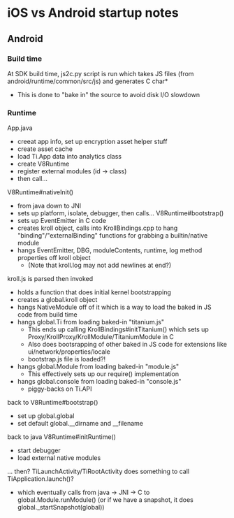 # iOS vs Android startup notes

## Android

### Build time
At SDK build time, js2c.py script is run which takes JS files (from android/runtime/common/src/js) and generates C char*
  - This is done to "bake in" the source to avoid disk I/O slowdown

### Runtime
App.java
- creeat app info, set up encryption asset helper stuff
- create asset cache
- load Ti.App data into analytics class
- create V8Runtime
- register external modules (id -> class)
- then call...

V8Runtime#nativeInit()
 - from java down to JNI
 - sets up platform, isolate, debugger, then calls...
V8Runtime#bootstrap()
- sets up EventEmitter in C code
- creates kroll object, calls into KrollBindings.cpp to hang "binding"/"externalBinding" functions for grabbing a builtin/native module
- hangs EventEmitter, DBG, moduleContents, runtime, log method properties off kroll object
  - (Note that kroll.log may not add newlines at end?)

kroll.js is parsed then invoked
- holds a function that does initial kernel bootstrapping
- creates a global.kroll object
- hangs NativeModule off of it which is a way to load the baked in JS code from build time
- hangs global.Ti from loading baked-in "titanium.js"
  - This ends up calling KrollBindings#initTitanium() which sets up Proxy/KrollProxy/KrollModule/TitaniumModule in C
  - Also does bootsrapping of other baked in JS code for extensions like ui/network/properties/locale
  - bootstrap.js file is loaded?!
- hangs global.Module from loading baked-in "module.js"
  - This effectively sets up our require() implementation
- hangs global.console from loading baked-in "console.js"
  - piggy-backs on Ti.API

back to V8Runtime#bootstrap()
- set up global.global
- set default global.__dirname and __filename

back to java V8Runtime#initRuntime()
- start debugger
- load external native modules
  
... then?
TiLaunchActivity/TiRootActivity does something to call TiApplication.launch()?
- which eventually calls from java -> JNI -> C to global.Module.runModule() (or if we have a snapshot, it does global._startSnapshot(global))
